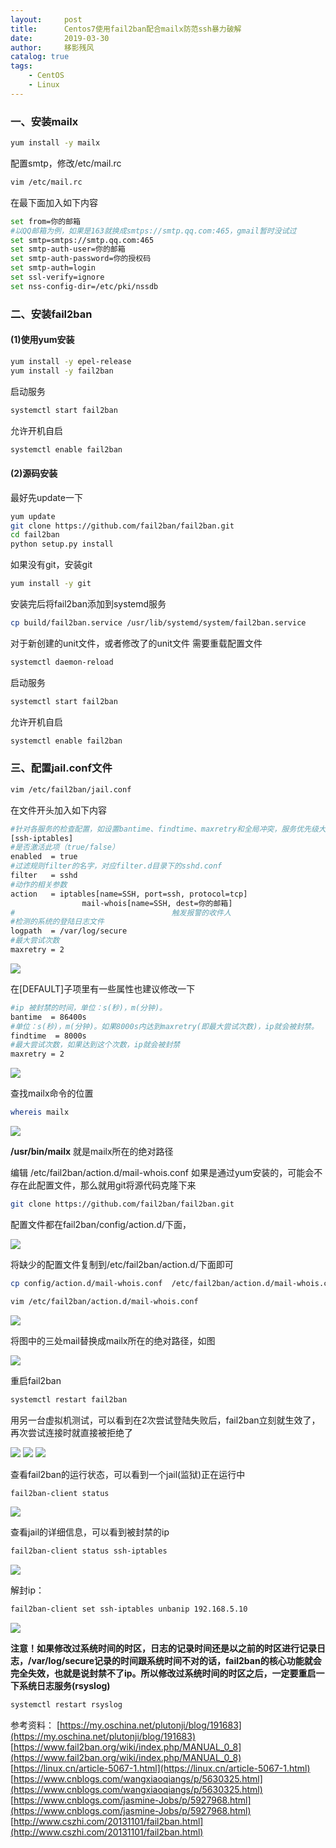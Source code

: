 ```yaml
---
layout:     post
title:      Centos7使用fail2ban配合mailx防范ssh暴力破解
date:       2019-03-30
author:     移影残风
catalog: true
tags:
    - CentOS
    - Linux
---
```


###  一、安装mailx

```bash
yum install -y mailx  
```

配置smtp，修改/etc/mail.rc  
```bash
vim /etc/mail.rc  
```
在最下面加入如下内容  
```bash
set from=你的邮箱
#以QQ邮箱为例，如果是163就换成smtps://smtp.qq.com:465，gmail暂时没试过
set smtp=smtps://smtp.qq.com:465
set smtp-auth-user=你的邮箱
set smtp-auth-password=你的授权码
set smtp-auth=login
set ssl-verify=ignore
set nss-config-dir=/etc/pki/nssdb
```

### 二、安装fail2ban
####  (1)使用yum安装  
```bash
yum install -y epel-release  
yum install -y fail2ban  
```
<!-- more -->
启动服务  
```bash
systemctl start fail2ban  
```
允许开机自启  
```bash
systemctl enable fail2ban  
```
#### (2)源码安装

最好先update一下
```bash
yum update 
git clone https://github.com/fail2ban/fail2ban.git
cd fail2ban
python setup.py install 
```
如果没有git，安装git
```bash
yum install -y git
```
安装完后将fail2ban添加到systemd服务
```bash
cp build/fail2ban.service /usr/lib/systemd/system/fail2ban.service
```
对于新创建的unit文件，或者修改了的unit文件 需要重载配置文件
```bash
systemctl daemon-reload
```
启动服务
```bash
systemctl start fail2ban
```
允许开机自启
```bash
systemctl enable fail2ban
```
### 三、配置jail.conf文件
```bash
vim /etc/fail2ban/jail.conf
```
在文件开头加入如下内容
```bash
#针对各服务的检查配置，如设置bantime、findtime、maxretry和全局冲突，服务优先级大于全局设置
[ssh-iptables]  
#是否激活此项（true/false）
enabled  = true                          
#过滤规则filter的名字，对应filter.d目录下的sshd.conf 
filter   = sshd                          
#动作的相关参数
action   = iptables[name=SSH, port=ssh, protocol=tcp] 
                mail-whois[name=SSH, dest=你的邮箱] 
#                                   触发报警的收件人  
#检测的系统的登陆日志文件 
logpath  = /var/log/secure                
#最大尝试次数
maxretry = 2      
```
![](https://yiyingcanfeng-blog-1253518847.cos.ap-shanghai.myqcloud.com/2019-03-30-01.png)  

在[DEFAULT]子项里有一些属性也建议修改一下  

```bash
#ip 被封禁的时间，单位：s(秒)，m(分钟)。
bantime  = 86400s  
#单位：s(秒)，m(分钟)。如果8000s内达到maxretry(即最大尝试次数)，ip就会被封禁。
findtime  = 8000s
#最大尝试次数，如果达到这个次数，ip就会被封禁
maxretry = 2
```
![](https://yiyingcanfeng-blog-1253518847.cos.ap-shanghai.myqcloud.com/2019-03-30-02.png)

查找mailx命令的位置

```bash
whereis mailx
```
![](https://yiyingcanfeng-blog-1253518847.cos.ap-shanghai.myqcloud.com/2019-03-30-03.png)

**/usr/bin/mailx**  就是mailx所在的绝对路径

编辑 /etc/fail2ban/action.d/mail-whois.conf
如果是通过yum安装的，可能会不存在此配置文件，那么就用git将源代码克隆下来

```bash
git clone https://github.com/fail2ban/fail2ban.git
```
配置文件都在fail2ban/config/action.d/下面，  

![](https://yiyingcanfeng-blog-1253518847.cos.ap-shanghai.myqcloud.com/2019-03-30-04.png)

将缺少的配置文件复制到/etc/fail2ban/action.d/下面即可   
```bash
cp config/action.d/mail-whois.conf  /etc/fail2ban/action.d/mail-whois.conf

vim /etc/fail2ban/action.d/mail-whois.conf
```
![](https://yiyingcanfeng-blog-1253518847.cos.ap-shanghai.myqcloud.com/2019-03-30-05.png)

将图中的三处mail替换成mailx所在的绝对路径，如图

![](https://yiyingcanfeng-blog-1253518847.cos.ap-shanghai.myqcloud.com/2019-03-30-06.png)

重启fail2ban
```bash
systemctl restart fail2ban
```
用另一台虚拟机测试，可以看到在2次尝试登陆失败后，fail2ban立刻就生效了，再次尝试连接时就直接被拒绝了

![](https://yiyingcanfeng-blog-1253518847.cos.ap-shanghai.myqcloud.com/2019-03-30-07.png)
![](https://yiyingcanfeng-blog-1253518847.cos.ap-shanghai.myqcloud.com/2019-03-30-08.png)
![](https://yiyingcanfeng-blog-1253518847.cos.ap-shanghai.myqcloud.com/2019-03-30-09.png)

查看fail2ban的运行状态，可以看到一个jail(监狱)正在运行中
```bash
fail2ban-client status 
```
![](https://yiyingcanfeng-blog-1253518847.cos.ap-shanghai.myqcloud.com/2019-03-30-10.png)

查看jail的详细信息，可以看到被封禁的ip
```bash
fail2ban-client status ssh-iptables
```
![](https://yiyingcanfeng-blog-1253518847.cos.ap-shanghai.myqcloud.com/2019-03-30-11.png)

解封ip：
```bash
fail2ban-client set ssh-iptables unbanip 192.168.5.10
```
![](https://yiyingcanfeng-blog-1253518847.cos.ap-shanghai.myqcloud.com/2019-03-30-12.png)

**注意！如果修改过系统时间的时区，日志的记录时间还是以之前的时区进行记录日志，/var/log/secure记录的时间跟系统时间不对的话，fail2ban的核心功能就会完全失效，也就是说封禁不了ip。所以修改过系统时间的时区之后，一定要重启一下系统日志服务(rsyslog)**
``` bash
systemctl restart rsyslog
```

参考资料：
[https://my.oschina.net/plutonji/blog/191683](https://my.oschina.net/plutonji/blog/191683)
[https://www.fail2ban.org/wiki/index.php/MANUAL_0_8](https://www.fail2ban.org/wiki/index.php/MANUAL_0_8)
[https://linux.cn/article-5067-1.html](https://linux.cn/article-5067-1.html)
[https://www.cnblogs.com/wangxiaoqiangs/p/5630325.html](https://www.cnblogs.com/wangxiaoqiangs/p/5630325.html)	
[https://www.cnblogs.com/jasmine-Jobs/p/5927968.html](https://www.cnblogs.com/jasmine-Jobs/p/5927968.html)
[http://www.cszhi.com/20131101/fail2ban.html](http://www.cszhi.com/20131101/fail2ban.html)

